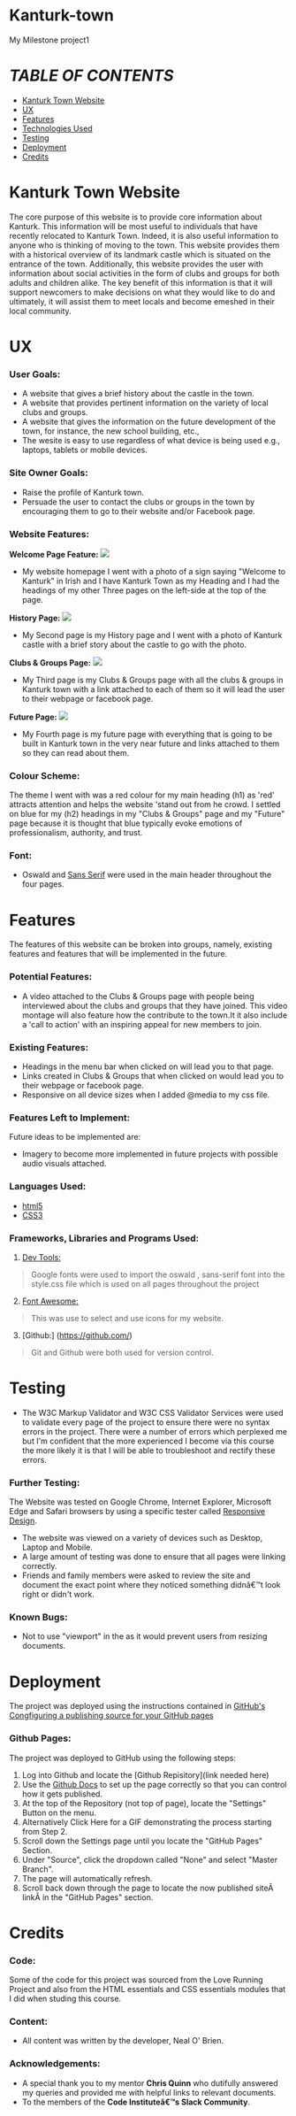 # Kanturk-town

My Milestone project1

# *TABLE OF CONTENTS*
* [Kanturk Town Website](#KanturkTownWebsite)
* [UX](#UX)
* [Features](#Features)
* [Technologies Used](#TechnologiesUsed)
* [Testing](#Testing)
* [Deployment](#Deployment)
* [Credits](#Credits)

# Kanturk Town Website

The core purpose of this website is to provide core information about Kanturk. This information will be most useful to individuals that have recently relocated to Kanturk Town. Indeed, it is also useful information to anyone who is thinking of moving to the town. This website provides them with a historical overview of its landmark castle which is situated on the entrance of the town. Additionally, this website provides the user with information about social activities in the form of clubs and groups for both adults and children alike. The key benefit of this information is that it will support newcomers to make decisions on what they would like to do and ultimately, it will assist them to meet locals and become emeshed in their local community. 

# UX

### **User Goals:**
* A website that gives a brief history about the castle in the town.
* A website that provides pertinent information on the variety of local clubs and groups.
* A website that gives the information on the future development of the town, for instance, the new school building, etc.,
* The wesite is easy to use regardless of what device is being used e.g., laptops, tablets or mobile devices.

### **Site Owner Goals:**
* Raise the profile of Kanturk town.
* Persuade the user to contact the clubs or groups in the town by encouraging them to go to their website
 and/or Facebook page.

### **Website Features:**

**Welcome Page Feature:**
<img src="images/Kanturk-website-Homepage.JPG">

* My website homepage I went with a photo of a sign saying "Welcome to Kanturk" in Irish and I have Kanturk
  Town as my Heading and I had the headings of my other Three pages on the left-side at the top of the page. 

**History Page:**
<img src="images/Kanturk-website-History.JPG">

* My Second page is my History page and I went with a photo of Kanturk castle with a brief story about the
  castle to go with the photo.

**Clubs & Groups Page:**
<img src="images/Kanturk-website-Clubs.JPG">

* My Third page is my Clubs & Groups page with all the clubs & groups in Kanturk town with a link attached to
  each of them so it will lead the user to their webpage or facebook page. 

**Future Page:**
<img src="images/Kanturk-website-future.JPG">

* My Fourth page is my future page with everything that is going to be built in Kanturk town in the very near future and links attached to them so they can read about them.

### **Colour Scheme:**
The theme I went with was a red colour for my main heading (h1) as 'red' attracts attention and helps the website 'stand out from he crowd. I settled on blue for my (h2) headings in my "Clubs & Groups" page and my "Future" page because it is thought that blue typically evoke emotions of professionalism, authority, and trust.

### **Font:** 
* Oswald and [Sans Serif](https://fonts.google.com/?category=Sans+Serif) were used in the main header 
  throughout the four pages.


# Features

The features of this website can be broken into groups, namely, existing 
features and features that will be implemented in the future. 

### **Potential Features:**
* A video attached to the Clubs & Groups page with people being interviewed about the clubs and groups that they have joined. This video montage will also feature how the contribute to the town.It it also include a 'call to action' with an inspiring appeal for new members to join.


### **Existing Features:**
* Headings in the menu bar when clicked on will lead you to that page.
* Links created in Clubs & Groups that when clicked on would lead you to their webpage or facebook page. 
* Responsive on all device sizes when I added @media to my css file.

### **Features Left to Implement:**
Future ideas to be implemented are:
* Imagery to become more implemented in future projects with possible audio visuals attached.

### **Languages Used:**
* [html5](https://www.techradar.com/news/internet/web/html5-what-is-it-1047393)
* [CSS3](https://www.tutorialspoint.com/css/css3_tutorial.htm)

### **Frameworks, Libraries and Programs Used:**
1. [Dev Tools:](https://dev.tools.com/)
> Google fonts were used to import the oswald , sans-serif font into the style.css file which is used on all 
pages throughout the project
2. [Font Awesome:](https://fontawesome.com/icons?d=gallery&m=free)
> This was use to select and use icons for my website.
3. [Github:] (https://github.com/)
> Git and Github were both used for version control.

# Testing

* The W3C Markup Validator and W3C CSS Validator Services were used to validate every page of the project to ensure there were no syntax errors in the project. There were a number of errors which perplexed me but I'm confident that the more experienced I become via this course the more likely it is that I will be able to troubleshoot and rectify these errors. 

### **Further Testing:**
The Website was tested on Google Chrome, Internet Explorer, Microsoft Edge and Safari browsers by using a specific tester called 
[Responsive Design](http://ami.responsivedesign.is/).

* The website was viewed on a variety of devices such as Desktop, Laptop and  Mobile.
* A large amount of testing was done to ensure that all pages were linking correctly.
* Friends and family members were asked to review the site and document the exact point where they noticed 
something didnâ€™t look right or didn't work.  

### **Known Bugs:**
* Not to use "viewport" in the <meta name> as it would prevent users from resizing documents.

# Deployment
The project was deployed using the instructions contained in [GitHub's Congfiguring a publishing source for your GitHub pages](https://docs.github.com/en/github/working-with-github-pages/configuring-a-publishing-source-for-your-github-pages-site)


### **Github Pages:**
The project was deployed to GitHub using the following steps:

1. Log into Github and locate the [Github Repisitory](link needed here)
2. Use the [Github Docs](https://docs.github.com/en/github/working-with-github-pages/configuring-a-publishing-source-for-your-github-pages-site) to set up the page correctly so that you can control how it gets published.
3. At the top of the Repository (not top of page), locate the "Settings" Button on the menu.
4. Alternatively Click Here for a GIF demonstrating the process starting from Step 2.
5. Scroll down the Settings page until you locate the "GitHub Pages" Section.
6. Under "Source", click the dropdown called "None" and select "Master Branch".
7. The page will automatically refresh.
8. Scroll back down through the page to locate the now published siteÂ linkÂ in the "GitHub Pages" section.


# Credits
	 
### **Code:**
Some of the code for this project was sourced from the Love Running Project and also from the HTML essentials and CSS essentials modules that I did when studing this course.
	
### **Content:**
* All content was written by the developer, Neal O' Brien. 
 
### **Acknowledgements:**
- A special thank you to my mentor **Chris Quinn**  who dutifully answered my queries and provided me with helpful links to relevant documents.
- To the members of the **Code Instituteâ€™s Slack Community**.